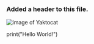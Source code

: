 ### Added a header to this file.
![image of Yaktocat](https://github.com/user-attachments/assets/c0a3e2d4-b63d-4679-8fde-c8dcc9d4d6ec)

print("Hello World!")

